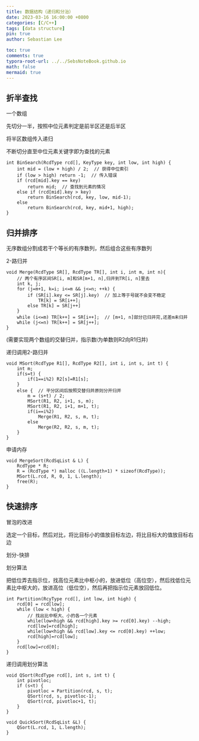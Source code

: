 ```yaml
---
title: 数据结构（递归和分治）
date: 2023-03-16 16:00:00 +0800
categories: [C/C++]
tags: [data structure]
pin: true
author: Sebastian Lee

toc: true
comments: true
typora-root-url: ../../SebsNoteBook.github.io
math: false
mermaid: true
---
```


## 折半查找

一个数组

先切分一半，按照中位元素判定是前半区还是后半区

将半区数组传入递归

不断切分直至中位元素关键字即为查找的元素

```
int BinSearch(RcdType rcd[], KeyType key, int low, int high) {
	int mid = (low + high) / 2;  // 获得中位索引
	if (low > high) return -1;  // 传入错误
	if (rcd[mid].key == key)
		return mid;  // 查找到元素的情况
	else if (rcd[mid].key > key)
		return BinSearch(rcd, key, low, mid-1);
	else
		return BinSearch(rcd, key, mid+1, high);
}
```

## 归并排序

无序数组分割成若干个等长的有序数列，然后组合这些有序数列

2-路归并

```
void Merge(RcdType SR[], RcdType TR[], int i, int m, int n){
	// 两个有序区间SR[i, m]和SR[m+1, n],归并到TR[i, n]里去
	int k, j;
	for (j=m+1, k=i; i<=m && j<=n; ++k) {
		if (SR[i].key <= SR[j].key)  // 加上等于号就不会变不稳定
			TR[k] = SR[i++];
		else TR[k] = SR[j++]
	}
	while (i<=m) TR[k++] = SR[i++];  // [m+1, n]部分已归并完,还差m未归并
	while (j<=n) TR[k++] = SR[j++];
}
```

(需要实现两个数组的交替归并，指示数i为单数则R2向R1归并)

递归调用2-路归并

```
void MSort(RcdType R1[], RcdType R2[], int i, int s, int t) {
	int m;
	if(s=t) {
		if(1==i%2) R2[s]=R1[s];
	}
	else {  // 平分区间后按照交替归并原则分开归并
		m = (s+t) / 2;
		MSort(R1, R2, i+1, s, m);
		MSort(R1, R2, i+1, m+1, t);
		if(i==i%2)
			Merge(R1, R2, s, m, t);
		else
			Merge(R2, R2, s, m, t);
	}
}
```

申请内存

```
void MergeSort(RcdSqList & L) {
	RcdType * R;
	R = (RcdType *) malloc ((L.length+1) * sizeof(RcdType));
	MSort(L.rcd, R, 0, 1, L.length);
	free(R);
}
```

## 快速排序

冒泡的改进

选定一个目标，然后对比，将比目标小的值放目标左边，将比目标大的值放目标右边

划分-快排

划分算法

把低位弄去指示位，找高位元素比中枢小的，放进低位（高位空），然后找低位元素比中枢大的，放进高位（低位空），然后再把指示位元素放回低位。

```
int Partition(RcyType rcd[], int low, int high) {
	rcd[0] = rcd[low];
	while (low < high) {
		// 找出比中枢大、小的各一个元素
		while(low<high && rcd[high].key >= rcd[0].key) --high;
		rcd[low]=rcd[high];
		while(low<high && rcd[low].key <= rcd[0].key) ++low;
		rcd[high]=rcd[low];
	}
	rcd[low]=rcd[0];
}
```

递归调用划分算法

```
void QSort(RcdType rcd[], int s, int t) {
	int pivotloc;
	if (s<t) {
		pivotloc = Partition(rcd, s, t);
		QSort(rcd, s, pivotloc-1);
		QSort(rcd, pivotloc+1, t);
	}
}
```

```
void QuickSort(RcdSqList &L) {
	QSort(L.rcd, 1, L.length);
}
```


